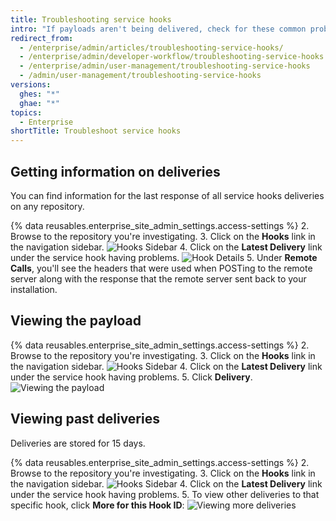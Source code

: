 ```yaml
---
title: Troubleshooting service hooks
intro: "If payloads aren't being delivered, check for these common problems."
redirect_from:
  - /enterprise/admin/articles/troubleshooting-service-hooks/
  - /enterprise/admin/developer-workflow/troubleshooting-service-hooks
  - /enterprise/admin/user-management/troubleshooting-service-hooks
  - /admin/user-management/troubleshooting-service-hooks
versions:
  ghes: "*"
  ghae: "*"
topics:
  - Enterprise
shortTitle: Troubleshoot service hooks
---
```


## Getting information on deliveries

You can find information for the last response of all service hooks deliveries on any repository.

{% data reusables.enterprise_site_admin_settings.access-settings %} 2. Browse to the repository you're investigating. 3. Click on the **Hooks** link in the navigation sidebar.
![Hooks Sidebar](/assets/images/enterprise/settings/Enterprise-Hooks-Sidebar.png) 4. Click on the **Latest Delivery** link under the service hook having problems.
![Hook Details](/assets/images/enterprise/settings/Enterprise-Hooks-Details.png) 5. Under **Remote Calls**, you'll see the headers that were used when POSTing to the remote server along with the response that the remote server sent back to your installation.

## Viewing the payload

{% data reusables.enterprise_site_admin_settings.access-settings %} 2. Browse to the repository you're investigating. 3. Click on the **Hooks** link in the navigation sidebar.
![Hooks Sidebar](/assets/images/enterprise/settings/Enterprise-Hooks-Sidebar.png) 4. Click on the **Latest Delivery** link under the service hook having problems. 5. Click **Delivery**.
![Viewing the payload](/assets/images/enterprise/settings/Enterprise-Hooks-Payload.png)

## Viewing past deliveries

Deliveries are stored for 15 days.

{% data reusables.enterprise_site_admin_settings.access-settings %} 2. Browse to the repository you're investigating. 3. Click on the **Hooks** link in the navigation sidebar.
![Hooks Sidebar](/assets/images/enterprise/settings/Enterprise-Hooks-Sidebar.png) 4. Click on the **Latest Delivery** link under the service hook having problems. 5. To view other deliveries to that specific hook, click **More for this Hook ID**:
![Viewing more deliveries](/assets/images/enterprise/settings/Enterprise-Hooks-More-Deliveries.png)
